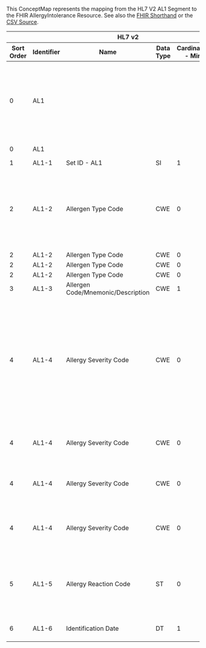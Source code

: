 
This ConceptMap represents the mapping from the HL7 V2 AL1 Segment to the FHIR AllergyIntolerance Resource. See also the <a href='https://github.com/HL7/v2-to-fhir/blob/master/tank/Segment AL1 to AllergyIntolerance.fsh'>FHIR Shorthand</a> or the <a href='https://github.com/HL7/v2-to-fhir/blob/master/mappings/segments/HL7 Segment - FHIR R4_ AL1[AllergyIntolerance] - AL1.csv'>CSV Source</a>.
<table class='grid'><thead>
<tr><th colspan='6'>HL7 v2</th><th colspan='3'>Condition (IF True, args)</th><th colspan='8'>HL7 FHIR</th><th rowspan='2'>Comments</th></tr>
<tr><th title='Rows are listed in sequence of how they appear in the v2 standard. The first column, Sort Order, provides a sort order that can re-create the original v2 standard sequence in case one opts to re-sort/filter the rows.'>Sort Order</th><th title='Contains the formal Segment Name and Field Sequence according to the base standard using &quot;-&quot; as the delimiter.'>Identifier</th><th title='The formal name of the field in the most current published version.'>Name</th><th title='The data type of the field in the most current published version if not deprecated, otherwise the data type at the time it was deprecated and removed.'>Data Type</th><th title='The V2 min cardinality expressed numerically.'>Cardinality - Min</th><td style='border-right: 2px' title='The V2 max cardinality expressed numerically.'>Cardinality - Max</td><th title='Condition in an easy to read syntax (Computable ANTLR)'>Computable ANTLR</th><th title='Condition in FHIRPath Notation'>Computable FHIRPath</th><td style='border-right: 2px' title='Condition expressed in narrative form'>Narrative</td><th title='An existing FHIR attribute in the target FHIR version.'>FHIR Attribute</th><th title='A proposed extension. It will be expressed with #ext-...# around the proposed name. '>Extension</th><th title='The FHIR attribute&apos;s data type in the target FHIR version.'>Data Type</th><th title='The FHIR min cardinality expressed numerically.'>Cardinality - Min</th><td style='border-right: 2px' title='The FHIR max cardinality expressed numerically.'>Cardinality - Max</td><th title='The URL to the Data Type Map that is to be used for the attribute in this segment.'>Data Type Mapping</th><th title='The fixed or computed value to assign'>Vocabulary Mapping<br/>(IS, ID, CE, CEN, CWE)</th><th title='The URL to the Vocabulary Map that is to be used for the coded element for this attribute.'>Assignment</th></tr></thead>
<tbody>
<tr><td>0</td><td>AL1</td><td></td><td></td><td></td><td style='border-right: 2px'></td><td></td><td></td><td style='border-right: 2px'></td><td><a href='https://hl7.org/fhir/R4/AllergyIntolerance-definitions.html#AllergyIntolerance.clinicalStatus.coding.code'>AllergyIntolerance.clinicalStatus.coding.code</a></td><td></td><td><a href='https://hl7.org/fhir/R4/datatypes.html#code'>code</a></td><td>0</td><td>1</td><td></td><td></td><td>"active"</td><td>While .clinicalStatus is not required, constraint ait-1 (AllergyIntolerance.clinicalStatus SHALL be present if verificationStatus is not entered-in-error.) does necessitate populating this element in the map as it's not possible to infer a verificationStatus of "entered-in-error" based on the data in AL1.</td></tr>
<tr><td>0</td><td>AL1</td><td></td><td></td><td></td><td style='border-right: 2px'></td><td></td><td></td><td style='border-right: 2px'></td><td><a href='https://hl7.org/fhir/R4/AllergyIntolerance-definitions.html#AllergyIntolerance.clinicalStatus.coding.system'>AllergyIntolerance.clinicalStatus.coding.system</a></td><td></td><td><a href='https://hl7.org/fhir/R4/datatypes.html#uri'>uri</a></td><td>0</td><td>1</td><td></td><td></td><td>"<a href='http://terminology.hl7.org/CodeSystem/allergyintolerance-clinical'>http://terminology.hl7.org/CodeSystem/allergyintolerance-clinical</a>"</td><td></td></tr>
<tr><td>1</td><td>AL1-1</td><td>Set ID - AL1</td><td>SI</td><td>1</td><td style='border-right: 2px'>1</td><td></td><td></td><td style='border-right: 2px'></td><td></td><td></td><td></td><td></td><td></td><td></td><td></td><td></td><td>This field doesn't warrant mapping
</td></tr>
<tr><td>2</td><td>AL1-2</td><td>Allergen Type Code</td><td>CWE</td><td>0</td><td style='border-right: 2px'>1</td><td></td><td></td><td style='border-right: 2px'></td><td><a href='https://hl7.org/fhir/R4/AllergyIntolerance-definitions.html#AllergyIntolerance.category'>AllergyIntolerance.category</a></td><td></td><td><a href='https://hl7.org/fhir/R4/datatypes.html#code'>code</a></td><td>0</td><td>-1</td><td><a href='ConceptMap-datatype-cwe-to-code.html'>CWE[code]</a></td><td><a href='ConceptMap-table-hl70127-to-allergy-intolerance-category.html'>AllergenType[AllergyIntoleranceCategory]</a></td><td></td><td>The FHIR table has a "required" binding. Do we need to expand the values in the FHIR table?

Could other be used for:
Miscellaneous allergy
Miscellaneous contraindication
Animal Allergy

HL70127 is a user defined table</td></tr>
<tr><td>2</td><td>AL1-2</td><td>Allergen Type Code</td><td>CWE</td><td>0</td><td style='border-right: 2px'>1</td><td></td><td></td><td style='border-right: 2px'></td><td><a href='https://hl7.org/fhir/R4/AllergyIntolerance-definitions.html#AllergyIntolerance.category.extension.url'>AllergyIntolerance.category.extension.url</a></td><td></td><td><a href='https://hl7.org/fhir/R4/datatypes.html#uri'>uri</a></td><td>1</td><td>1</td><td></td><td></td><td>"<a href='http://hl7.org/fhir/StructureDefinition/alternate-codes'>http://hl7.org/fhir/StructureDefinition/alternate-codes</a>"</td><td></td></tr>
<tr><td>2</td><td>AL1-2</td><td>Allergen Type Code</td><td>CWE</td><td>0</td><td style='border-right: 2px'>1</td><td></td><td></td><td style='border-right: 2px'></td><td><a href='https://hl7.org/fhir/R4/AllergyIntolerance-definitions.html#AllergyIntolerance.category.extension.valueCodeableConcept'>AllergyIntolerance.category.extension.valueCodeableConcept</a></td><td></td><td><a href='https://hl7.org/fhir/R4/datatypes.html#CodeableConcept'>CodeableConcept</a></td><td>1</td><td>1</td><td><a href='ConceptMap-datatype-cwe-to-codeableconcept.html'>CWE[CodeableConcept]</a></td><td><a href='ConceptMap-table-hl70127-to-v2-0127.html'>AllergenType[AllergyIntoleranceOriginalCategory]</a></td><td></td><td></td></tr>
<tr><td>2</td><td>AL1-2</td><td>Allergen Type Code</td><td>CWE</td><td>0</td><td style='border-right: 2px'>1</td><td></td><td></td><td style='border-right: 2px'></td><td><a href='https://hl7.org/fhir/R4/AllergyIntolerance-definitions.html#AllergyIntolerance.type'>AllergyIntolerance.type</a></td><td></td><td><a href='https://hl7.org/fhir/R4/datatypes.html#code'>code</a></td><td>0</td><td>1</td><td><a href='ConceptMap-datatype-cwe-to-code.html'>CWE[code]</a></td><td><a href='ConceptMap-table-hl70127-to-allergy-intolerance-type.html'>AllergyType</a></td><td></td><td></td></tr>
<tr><td>3</td><td>AL1-3</td><td>Allergen Code/Mnemonic/Description</td><td>CWE</td><td>1</td><td style='border-right: 2px'>1</td><td></td><td></td><td style='border-right: 2px'></td><td><a href='https://hl7.org/fhir/R4/datatypes.html#code'>code</a></td><td></td><td><a href='https://hl7.org/fhir/R4/datatypes.html#CodeableConcept'>CodeableConcept</a></td><td>0</td><td>1</td><td><a href='ConceptMap-datatype-cwe-to-codeableconcept.html'>CWE[CodeableConcept]</a></td><td></td><td></td><td></td></tr>
<tr><td>4</td><td>AL1-4</td><td>Allergy Severity Code</td><td>CWE</td><td>0</td><td style='border-right: 2px'>1</td><td></td><td></td><td style='border-right: 2px'>If severity was used equivalent to criticality</td><td><a href='https://hl7.org/fhir/R4/AllergyIntolerance-definitions.html#AllergyIntolerance.criticality'>AllergyIntolerance.criticality</a></td><td></td><td><a href='https://hl7.org/fhir/R4/datatypes.html#code'>code</a></td><td>0</td><td>1</td><td><a href='ConceptMap-datatype-cwe-to-code.html'>CWE[code]</a></td><td><a href='ConceptMap-table-hl70128-to-allergy-intolerance-criticality.html'>AllergySeverity[AllergyIntolerance.criticality]</a></td><td></td><td>Note that AllergyIntolerance.reaction.severity is available in FHIR but from a base standard perspective that is actually not the most appropriate and would require that AL1-6 is valued as well.  However, a local implementation may have used vocabulary that better fits AllergyIntolerance.reaction.severity and should then consider that instead as a local variation.  Note that the .reaction though is at a particular time, while .criticality is an overall assement that matches HL7 v2 generally better.</td></tr>
<tr><td>4</td><td>AL1-4</td><td>Allergy Severity Code</td><td>CWE</td><td>0</td><td style='border-right: 2px'>1</td><td></td><td></td><td style='border-right: 2px'>If severity was used equivalent to criticality</td><td><a href='https://hl7.org/fhir/R4/AllergyIntolerance-definitions.html#AllergyIntolerance.criticality.extension.url'>AllergyIntolerance.criticality.extension.url</a></td><td></td><td><a href='https://hl7.org/fhir/R4/datatypes.html#uri'>uri</a></td><td>1</td><td>1</td><td></td><td></td><td>"<a href='http://hl7.org/fhir/StructureDefinition/alternate-codes'>http://hl7.org/fhir/StructureDefinition/alternate-codes</a>"</td><td></td></tr>
<tr><td>4</td><td>AL1-4</td><td>Allergy Severity Code</td><td>CWE</td><td>0</td><td style='border-right: 2px'>1</td><td></td><td></td><td style='border-right: 2px'>If severity was used equivalent to criticality</td><td><a href='https://hl7.org/fhir/R4/AllergyIntolerance-definitions.html#AllergyIntolerance.criticality.extension.valueCodeableConcept'>AllergyIntolerance.criticality.extension.valueCodeableConcept</a></td><td></td><td><a href='https://hl7.org/fhir/R4/datatypes.html#CodeableConcept'>CodeableConcept</a></td><td>1</td><td>1</td><td><a href='ConceptMap-datatype-cwe-to-codeableconcept.html'>CWE[CodeableConcept]</a></td><td><a href='ConceptMap-table-hl70128-original-to-v2-0128.html'>AllergySeverity[AllergyIntolerance.criticality-original]</a></td><td></td><td></td></tr>
<tr><td>4</td><td>AL1-4</td><td>Allergy Severity Code</td><td>CWE</td><td>0</td><td style='border-right: 2px'>1</td><td></td><td></td><td style='border-right: 2px'>If severity was not used equivalent to criticality</td><td><a href='https://hl7.org/fhir/R4/AllergyIntolerance-definitions.html#AllergyIntolerance.reaction.severity'>AllergyIntolerance.reaction.severity</a></td><td></td><td><a href='https://hl7.org/fhir/R4/datatypes.html#code'>code</a></td><td>0</td><td>1</td><td><a href='ConceptMap-datatype-cwe-to-code.html'>CWE[Code]</a></td><td><a href='ConceptMap-table-hl70128-to-reaction-event-severity.html'>AllergySeverity[AllergyIntolerance.reaction.severity]</a></td><td></td><td></td></tr>
<tr><td>5</td><td>AL1-5</td><td>Allergy Reaction Code</td><td>ST</td><td>0</td><td style='border-right: 2px'>-1</td><td></td><td></td><td style='border-right: 2px'></td><td><a href='https://hl7.org/fhir/R4/AllergyIntolerance-definitions.html#AllergyIntolerance.reaction.manifestation.text'>AllergyIntolerance.reaction.manifestation.text</a></td><td></td><td><a href='https://hl7.org/fhir/R4/datatypes.html#CodeableConcept'>CodeableConcept</a></td><td>0</td><td>1</td><td><a href='ConceptMap-datatype-st-to-codeableconcept.html'>ST[CodeableConcept]</a></td><td></td><td></td><td>AllergyIntolerance.reaction can repeat, presumably to capture both multiple manifestations of the reaction (rash and nausea) as well as reactions to independent exposures (last week and last month) - we may want to confirm this understanding.



</td></tr>
<tr><td>6</td><td>AL1-6</td><td>Identification Date</td><td>DT</td><td>1</td><td style='border-right: 2px'>1</td><td></td><td></td><td style='border-right: 2px'></td><td><a href='https://hl7.org/fhir/R4/AllergyIntolerance-definitions.html#AllergyIntolerance.onsetDateTime'>AllergyIntolerance.onsetDateTime</a></td><td></td><td><a href='https://hl7.org/fhir/R4/datatypes.html#dateTime'>dateTime</a></td><td>0</td><td>1</td><td></td><td></td><td></td><td>Withdrawn as of 2.7, Refer to IAM-11 Onset or IAM-13 Reported Date</td></tr>
</tbody>
</table>
